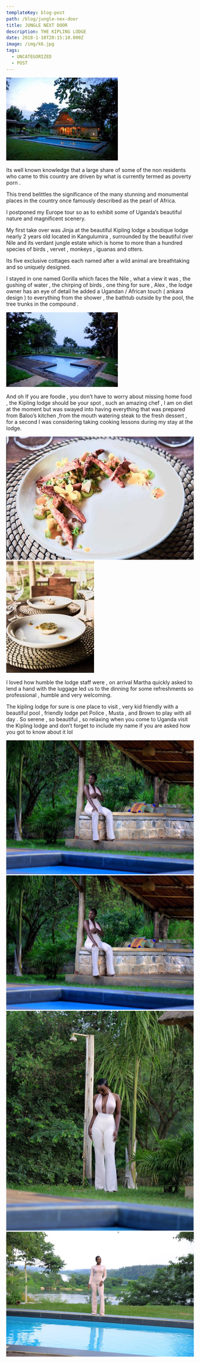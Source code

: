 ```yaml
---
templateKey: blog-post
path: /blog/jungle-nex-door
title: JUNGLE NEXT DOOR
description: THE KIPLING LODGE
date: 2018-1-10T20:15:10.000Z
image: /img/k6.jpg
tags:
  - UNCATEGORIZED
  - POST
---
```

<div class="container">

  <div class="row">
    <div class="col">
      <img  src="./k1.jpeg" alt="betty" >
    </div>
    <div class="col">
      <p>
      Its well known knowledge that a large share of some of the non residents who came to this country are driven by what is currently termed as poverty porn .
      </p>
      <p>
      This trend belittles the significance of the many stunning and monumental places in the country once famously described as the pearl of Africa.
      </p>
    </div>
  </div>
      <p>
      I postponed my Europe tour so as to exhibit some of Uganda’s beautiful nature and magnificent scenery.
      </p>
      <p>
     My first take over was Jinja at the beautiful Kipling lodge a boutique lodge nearly 2 years old located in Kangulumira , surrounded by the beautiful river Nile and its verdant jungle estate which is home to more than a hundred species of birds , vervet , monkeys , iguanas and otters.
      </p>
  <div class="row">
    <div class="col">
      <p>
     Its five exclusive cottages each named after a wild animal are breathtaking and so uniquely designed.
      </p>
      <p>
      I stayed in one named Gorilla which faces the Nile , what a view it was , the gushing of water , the chirping of birds , one thing for sure , Alex , the lodge owner has an eye of detail he added a Ugandan / African touch ( ankara design ) to everything from the shower , the bathtub outside by the pool, the tree trunks in the compound .
      </p>
    </div>
    <div class="col">
      <img  src="./k2.jpeg" alt="betty" >
    </div>
  </div>
  <div class="row">
    <div clas="col">
      <p>
      And oh If you are foodie , you don’t have to worry about missing home food , the Kipling lodge should be your spot , such an amazing chef , I am on diet at the moment but was swayed into having everything that was prepared from Baloo’s kitchen ,from the mouth watering steak to the fresh dessert , for a second I was considering taking cooking lessons during my stay at the lodge.
      </p>
    </div>
    <div clas="col">
      <img  src="./k3.jpeg" alt="betty">
    </div>
  </div>
  <div class="row">
    <div class="col">
      <img  src="./k4.jpeg" alt="betty">
    </div>
    <div class="col">
      <p>
        I loved how humble the lodge staff were , on arrival Martha quickly asked to lend a hand with the luggage led us to the dinning for some refreshments so professional , humble and very welcoming.
      </p>
      <p>
        The kipling lodge for sure is one place to visit , very kid friendly with a beautiful pool , friendly lodge pet Police , Musta , and Brown to play with all day .
        So serene , so beautiful , so relaxing when you come to Uganda visit the Kipling lodge    and don’t forget to include my name if you are asked how you got to know about it lol
      </p>
    </div>
  </div>
  <div class="row align-items-start" >
        <div class="col">
          <img class="card-img-top" src="./k6.jpg" alt="Placeholder image" />
        </div>
        <div class="col">
          <img class="card-img-top" src="./k6.jpg" alt="Placeholder image" />
        </div>
        <div className="col">
          <img className="card-img-top" src="./k5.jpg" alt="Placeholder image" />
        </div>
    </div>
    <div class="row align-items-start mt-5">
        <div  class="col-md-4">
          <img class="card-img-top" src="./k8.jpg"  alt="Placeholder image" />
                </div>
        </div>
    </div>
</div>